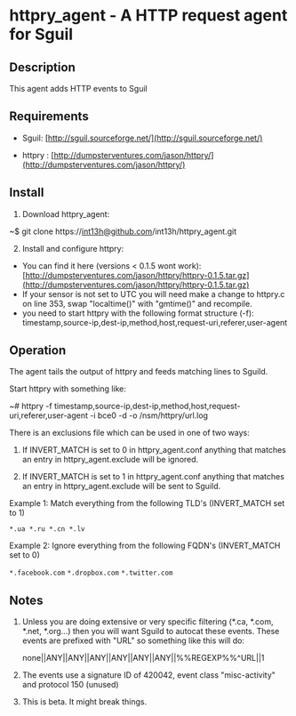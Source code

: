 # httpry_agent - A HTTP request agent for Sguil


## Description

This agent adds HTTP events to Sguil


## Requirements

* Sguil: [http://sguil.sourceforge.net/](http://sguil.sourceforge.net/)

* httpry : [http://dumpsterventures.com/jason/httpry/](http://dumpsterventures.com/jason/httpry/)


## Install

1) Download httpry_agent: 

~$ git clone https://int13h@github.com/int13h/httpry_agent.git

2) Install and configure httpry:

  - You can find it here (versions < 0.1.5 wont work): [http://dumpsterventures.com/jason/httpry/httpry-0.1.5.tar.gz](http://dumpsterventures.com/jason/httpry/httpry-0.1.5.tar.gz)
  - If your sensor is not set to UTC you will need make a change to httpry.c on line 353,
    swap "localtime()" with "gmtime()" and recompile.
  - you need to start httpry with the following format structure (-f):
    timestamp,source-ip,dest-ip,method,host,request-uri,referer,user-agent

## Operation

The agent tails the output of httpry and feeds matching lines to Sguild.

Start httpry with something like:

~# httpry -f timestamp,source-ip,dest-ip,method,host,request-uri,referer,user-agent -i bce0 -d -o /nsm/httpry/url.log

There is an exclusions file which can be used in one of two ways:

1) If INVERT_MATCH is set to 0 in httpry_agent.conf anything that matches an entry in
   httpry_agent.exclude will be ignored.

2) If INVERT_MATCH is set to 1 in httpry_agent.conf anything that matches an entry in
   httpry_agent.exclude will be sent to Sguild.

Example 1: Match everything from the following TLD's (INVERT_MATCH set to 1)

`
*.ua
*.ru
*.cn
*.lv
`

Example 2: Ignore everything from the following FQDN's (INVERT_MATCH set to 0)

`*.facebook.com`
`*.dropbox.com`
`*.twitter.com`

## Notes

1) Unless you are doing extensive or very specific filtering (*.ca, *.com, *.net, *.org...) then you will want 
   Sguild to autocat these events. These events are prefixed with "URL" so something like this will do:

   none||ANY||ANY||ANY||ANY||ANY||ANY||%%REGEXP%%^URL||1

2) The events use a signature ID of 420042, event class "misc-activity" and protocol 150 (unused)


3) This is beta. It might break things.

